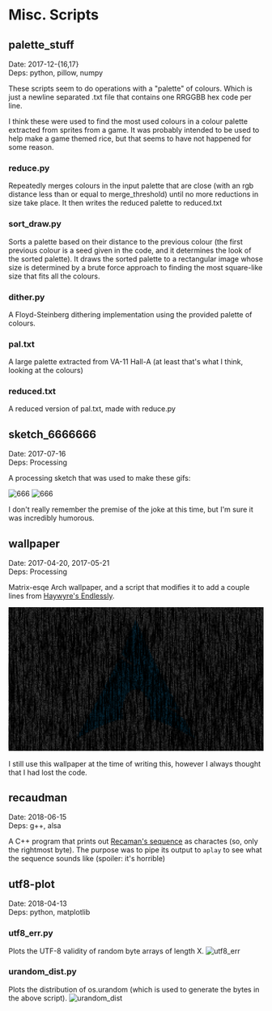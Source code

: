 # Misc. Scripts

## palette_stuff
Date: 2017-12-{16,17}  
Deps: python, pillow, numpy

These scripts seem to do operations with a "palette" of colours.
Which is just a newline separated .txt file that contains one RRGGBB hex code per line.

I think these were used to find the most used colours in a colour palette extracted from sprites from a game.
It was probably intended to be used to help make a game themed rice, but that seems to have not happened for some reason.

### reduce.py
Repeatedly merges colours in the input palette that are close (with an rgb distance less than or equal to merge_threshold) until no more reductions in size take place. It then writes the reduced palette to reduced.txt

### sort_draw.py
Sorts a palette based on their distance to the previous colour (the first previous colour is a seed given in the code, and it determines the look of the sorted palette). It draws the sorted palette to a rectangular image whose size is determined by a brute force approach to finding the most square-like size that fits all the colours.

### dither.py
A Floyd-Steinberg dithering implementation using the provided palette of colours.

### pal.txt
A large palette extracted from VA-11 Hall-A (at least that's what I think, looking at the colours)

### reduced.txt
A reduced version of pal.txt, made with reduce.py


## sketch_6666666
Date: 2017-07-16  
Deps: Processing

A processing sketch that was used to make these gifs:

![666](https://user-images.githubusercontent.com/13610073/50427128-60055180-08a8-11e9-83ae-ba2ebe222f1e.gif)
![666](https://user-images.githubusercontent.com/13610073/50427131-685d8c80-08a8-11e9-92db-aac9a5716c82.gif)

I don't really remember the premise of the joke at this time, but I'm sure it was incredibly humorous.


## wallpaper
Date: 2017-04-20, 2017-05-21  
Deps: Processing

Matrix-esqe Arch wallpaper, and a script that modifies it to add a couple lines from [Haywyre's Endlessly](http://www.youtube.com/watch?v=MV9-VMLsNCI).

![wallpaper](https://github.com/udf/misc_scripts/raw/master/wallpaper/modifyWallpaper/data/wallpaper.png)

I still use this wallpaper at the time of writing this, however I always thought that I had lost the code.


## recaudman
Date: 2018-06-15  
Deps: g++, alsa

A C++ program that prints out [Recaman's sequence](https://oeis.org/A005132) as charactes (so, only the rightmost byte). The purpose was to pipe its output to `aplay` to see what the sequence sounds like (spoiler: it's horrible)


## utf8-plot
Date: 2018-04-13  
Deps: python, matplotlib

### utf8_err.py
Plots the UTF-8 validity of random byte arrays of length X.
![utf8_err](https://user-images.githubusercontent.com/13610073/50427294-baa0ac80-08ac-11e9-8015-6289ab050177.png)

### urandom_dist.py
Plots the distribution of os.urandom (which is used to generate the bytes in the above script).
![urandom_dist](https://user-images.githubusercontent.com/13610073/50427296-bc6a7000-08ac-11e9-99c7-19da62dc0e8c.png)
